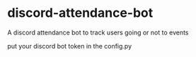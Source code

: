 # discord-attendance-bot
A discord attendance bot to track users going or not to events

put your discord bot token in the config.py 
